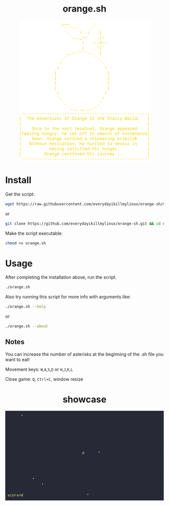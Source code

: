 <div align = center>
<h1>orange.sh</h1>
<img src="orange.png">
</div>

# Install

Get the script:
```bash
wget https://raw.githubusercontent.com/everydayikillmylinux/orange-sh/main/orange.sh
```
or
```bash
git clone https://github.com/everydayikillmylinux/orange-sh.git && cd orange-sh
```
Make the script executable:
```bash
chmod +x orange.sh
```

# Usage

After completing the installation above, run the script.
```bash
./orange.sh
```
Also try running this script for more info with arguments like:
```bash
./orange.sh --help
```
or
```bash
./orange.sh --about
```
## Notes
You can increase the number of asterisks at the beginning of the .sh file you want to eat!

Movement keys: `W`,`A`,`S`,`D` or `H`,`J`,`K`,`L`

Close game: `Q`, `Ctrl+C`, window resize

<div align = center>
<h1>showcase</h1>
<img src="orange.gif">
</div>
